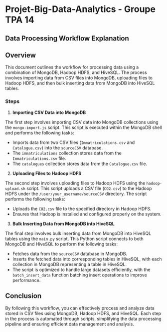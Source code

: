 # Projet-Big-Data-Analytics - Groupe TPA 14

## Data Processing Workflow Explanation

## Overview
This document outlines the workflow for processing data using a combination of MongoDB, Hadoop HDFS, and HiveSQL. The process involves importing data from CSV files into MongoDB, uploading files to Hadoop HDFS, and then bulk inserting data from MongoDB into HiveSQL tables.

### Steps

1. **Importing CSV Data into MongoDB**
    
The first step involves importing CSV data into MongoDB collections using the `mongo-import.js` script. This script is executed within the MongoDB shell and performs the following tasks:
* Imports data from two CSV files (`Immatriculations.csv` and `Catalogue.csv`) into the `sourceCSV` database.
* The `immatriculations` collection stores data from the `Immatriculations.csv` file.
* The `catalogues` collection stores data from the `Catalogue.csv` file.


2. **Uploading Files to Hadoop HDFS**

The second step involves uploading files to Hadoop HDFS using the `hadoop-upload.sh` script. This script uploads a CSV file (`CO2.csv`) to the Hadoop HDFS under the `/user/your_username/sourceCSV` directory. The script performs the following tasks:
* Uploads the `CO2.csv` file to the specified directory in Hadoop HDFS.
* Ensures that Hadoop is installed and configured properly on the system.


3. **Bulk Inserting Data from MongoDB into HiveSQL**

The final step involves bulk inserting data from MongoDB into HiveSQL tables using the `main.py` script. This Python script connects to both MongoDB and HiveSQL to perform the following tasks:
* Fetches data from the `sourceCSV` database in MongoDB.
* Inserts the fetched data into corresponding tables in HiveSQL, with each collection in MongoDB representing a table in HiveSQL.
* The script is optimized to handle large datasets efficiently, with the `batch_insert_data` function batching insert operations to improve performance.

## Conclusion
By following this workflow, you can effectively process and analyze data stored in CSV files using MongoDB, Hadoop HDFS, and HiveSQL. Each step in the process is automated through scripts, simplifying the data processing pipeline and ensuring efficient data management and analysis.
